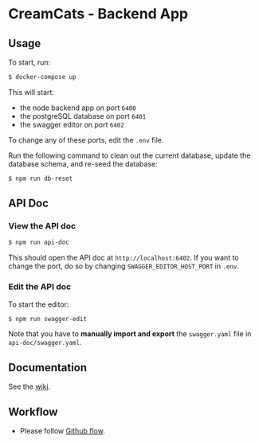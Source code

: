 # CreamCats - Backend App

## Usage

To start, run:

```sh
$ docker-compose up
```

This will start:

* the node backend app on port `6400`
* the postgreSQL database on port `6401`
* the swagger editor on port `6402`

To change any of these ports, edit the `.env` file.

Run the following command to clean out the current database, update the database schema, and re-seed the database:

```sh
$ npm run db-reset
```

## API Doc

### View the API doc

```sh
$ npm run api-doc
```

This should open the API doc at `http://localhost:6402`. If you want to change the port, do so by changing `SWAGGER_EDITOR_HOST_PORT` in `.env`.

### Edit the API doc

To start the editor:

```sh
$ npm run swagger-edit
```

Note that you have to **manually import and export** the `swagger.yaml` file in `api-doc/swagger.yaml`.

## Documentation

See the [wiki](https://github.com/jayhuynh/be-creamcats/wiki).

## Workflow

* Please follow [Github flow](https://guides.github.com/introduction/flow/).
